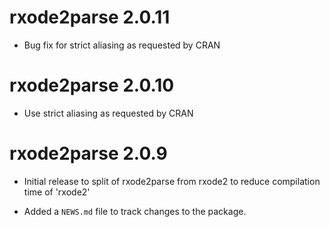 # rxode2parse 2.0.11

* Bug fix for strict aliasing as requested by CRAN

# rxode2parse 2.0.10

* Use strict aliasing as requested by CRAN

# rxode2parse 2.0.9

* Initial release to split of rxode2parse from rxode2 to reduce 
  compilation time of 'rxode2'

* Added a `NEWS.md` file to track changes to the package.
